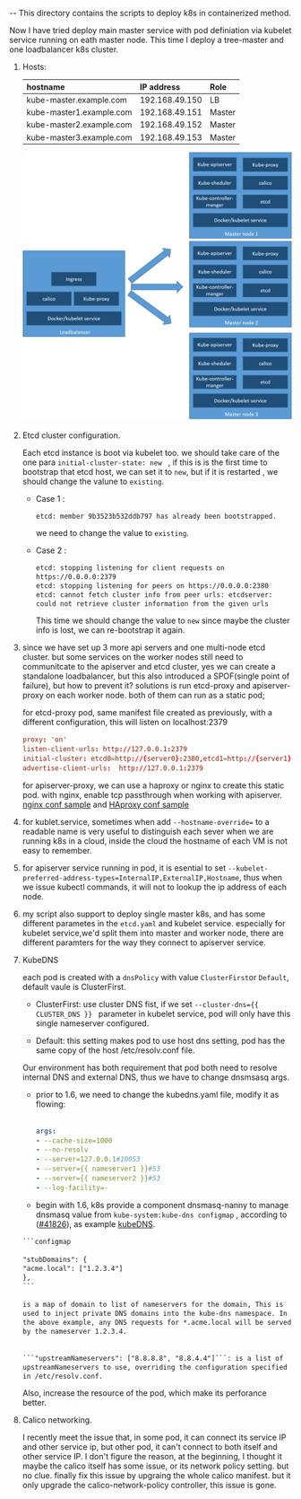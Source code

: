 --
This directory contains the scripts to deploy k8s in containerized method.

Now I have tried deploy main master service with pod definiation via kubelet service running on eath master node. 
This time I deploy a tree-master and one loadbalancer k8s cluster.

1. Hosts:

   | hostname    | IP address     |Role |
   | ----------- | -------------- |------|
   | kube-master.example.com | 192.168.49.150 | LB   |
   | kube-master1.example.com | 192.168.49.151 |Master|
   | kube-master2.example.com | 192.168.49.152 |Master|
   | kube-master3.example.com | 192.168.49.153 |Master|
     
     ![Architecture](./imgs/kuberntes-arch.png)

2. Etcd cluster configuration.

   Each etcd instance is boot via kubelet too. we should take care of the one para ```initial-cluster-state: new ``` , if this is is the first time to bootstrap that etcd host, we can set it to ```new```, but if it is  restarted , we should change the valune to ```existing```.
     
   - Case 1 :
      ```error
      etcd: member 9b3523b532ddb797 has already been bootstrapped.
      ```
      we need to change the value to ```existing```.
      
   - Case 2 :
     ```error
     etcd: stopping listening for client requests on https://0.0.0.0:2379
     etcd: stopping listening for peers on https://0.0.0.0:2380
     etcd: cannot fetch cluster info from peer urls: etcdserver: could not retrieve cluster information from the given urls
     ```
     
     This time we should change the value to ```new``` since  maybe the cluster info is lost, we can re-bootstrap it again.

3. since we have set up 3 more api servers and one multi-node etcd cluster. but some services on the worker nodes still need to communitcate to the apiserver and etcd cluster, yes we can create  a standalone loadbalancer, but this also introduced a SPOF(single point of failure), but how to prevent it? 
   solutions is run etcd-proxy and apiserver-proxy on each worker node. both of them can run as a static pod; 

   for etcd-proxy pod, same manifest file created as previously, with a different configuration, this will listen on localhost:2379 

   ```conf
   proxy: 'on'
   listen-client-urls: http://127.0.0.1:2379
   initial-cluster: etcd0=http://{server0}:2380,etcd1=http://{server1}:2380,etcd2=http://{server2}:2380
   advertise-client-urls:  http://127.0.0.1:2379
   ```
   for apiserver-proxy, we can use a haproxy or nginx  to create this static pod. with nginx, enable tcp passthrough when working with apiserver.
   [nginx conf sample](./HA/apiserver-proxy-nginx.conf) and [HAproxy conf sample](./HA/apiserver-proxy-haproxy.conf)

4. for kublet.service, sometimes when add ```--hostname-override=```  to a readable name is very useful to distinguish each sever when we are running k8s in a cloud, inside the cloud the hostname of each VM is not easy to remember. 


5.  for apiserver service running in pod, it is esential to set ```--kubelet-preferred-address-types=InternalIP,ExternalIP,Hostname```, thus when we issue kubectl commands, it will not to lookup the ip address of each node.  

6.  my script also support to deploy single master k8s, and  has some different parametes in the ```etcd.yaml``` and kubelet service. especially for kubelet service,we'd split them into master and worker node, there are different paramters for the way they connect  to apiserver service. 

7.  KubeDNS

    each pod is created with a ```dnsPolicy``` with value ```ClusterFirst```or ```Default```, default vaule is ClusterFirst.

      - ClusterFirst: use cluster DNS fist, if we set ```--cluster-dns={{ CLUSTER_DNS }} ``` parameter in kubelet service, pod will only have this single nameserver configured.

      - Default: this  setting makes pod to use host dns setting, pod has the same copy of the host /etc/resolv.conf file.


    Our environment has both requirement that pod both need to resolve internal DNS and external DNS, thus we have to change dnsmsasq args.

      - prior to 1.6, we need to change the kubedns.yaml file, modify it as flowing:

        ```yaml

        args:
        - --cache-size=1000
        - --no-resolv
        - --server=127.0.0.1#10053
        - --server={{ nameserver1 }}#53
        - --server={{ nameserver2 }}#53
        - --log-facility=-
        ```

      -  begin with 1.6, k8s provide a component dnsmasq-nanny to manage dnsmasq value from ```kube-system:kube-dns configmap```  , according to ([#41826](https://github.com/kubernetes/kubernetes/pull/41826)), as example [kubeDNS](./scripts/templates/addons/kube-dns.yaml.jinja2).

        ```configmap

        "stubDomains": {
        "acme.local": ["1.2.3.4"]
        },
        ```

        is a map of domain to list of nameservers for the domain, This is used to inject private DNS domains into the kube-dns namespace. In the above example, any DNS requests for *.acme.local will be served by the nameserver 1.2.3.4.


        ```"upstreamNameservers": ["8.8.8.8", "8.8.4.4"]```: is a list of upstreamNameservers to use, overriding the configuration specified in /etc/resolv.conf.


    Also, increase the resource of the  pod, which make its perforance better.

9.  Calico networking. 
    
    I recently meet the issue that, in some pod, it can connect its service IP and other service ip, but other pod, it can't connect to both itself and other service IP. I don't figure the reason,  at the beginning, I thought it maybe the calico itself has some issue, or its network policy setting. but no clue. finally fix this issue by upgraing the whole calico manifest. but it only upgrade the calico-network-policy controller, this issue is gone.
